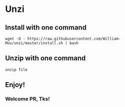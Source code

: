
# Unzi

## Install with one command
```
wget -O - https://raw.githubusercontent.com/William-Mou/unzi/master/install.sh | bash
```

## Unzip with one command
```
unzip file
```

## Enjoy!

### Welcome PR, Tks!